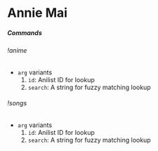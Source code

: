 # Annie Mai

##### Commands

###### !anime <arg>

- `arg` variants
  1. `id`: Anilist ID for lookup
  2. `search`: A string for fuzzy matching lookup

###### !songs <arg>

- `arg` variants
  1. `id`: Anilist ID for lookup
  2. `search`: A string for fuzzy matching lookup

<!-- TODO: Optimize Binary -> https://lifthrasiir.github.io/rustlog/why-is-a-rust-executable-large.html -->
